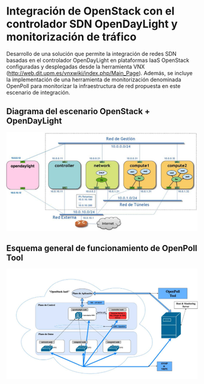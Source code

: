 # Integración de OpenStack con el controlador SDN OpenDayLight y monitorización de tráfico

Desarrollo de una solución que permite la integración de redes SDN basadas en el controlador OpenDayLight en plataformas IaaS OpenStack configuradas y desplegadas desde la herramienta VNX (http://web.dit.upm.es/vnxwiki/index.php/Main_Page). Además, se incluye la implementación de una herramienta de monitorización denominada OpenPoll para monitorizar la infraestructura de red propuesta en este escenario de integración.

## Diagrama del escenario OpenStack + OpenDayLight
![Alt text](https://github.com/daniel-gonzalez-sanchez/openstack-opendaylight-monitoring/blob/master/images/OS%2BODL.jpg)

## Esquema general de funcionamiento de OpenPoll Tool
![Alt text](https://github.com/daniel-gonzalez-sanchez/openstack-opendaylight-monitoring/blob/master/images/OpenPoll.jpg)
